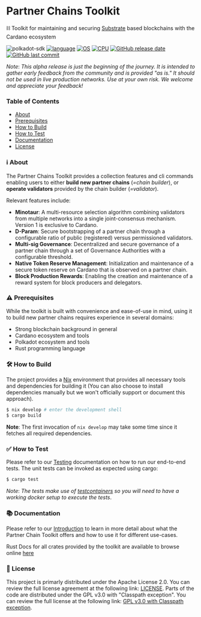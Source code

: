 # Partner Chains Toolkit

:chains: Toolkit for maintaining and securing [Substrate](https://polkadot.com/) based blockchains with the Cardano ecosystem

![polkadot-sdk](https://img.shields.io/badge/polkadot--sdk-stable2506-blue)
[![language](https://img.shields.io/badge/language-Rust-239120)]()
[![OS](https://img.shields.io/badge/OS-linux%2C%20macOS-0078D4)]()
[![CPU](https://img.shields.io/badge/CPU-x64%2C%20ARM64-FF8C00)]()
[![GitHub release date](https://img.shields.io/github/release-date/input-output-hk/partner-chains)](#)
[![GitHub last commit](https://img.shields.io/github/last-commit/input-output-hk/partner-chains)](#)

_Note_: _This alpha release is just the beginning of the journey. It is intended to gather early feedback from the community and is provided "as is." It should not be used in live production networks. Use at your own risk. We welcome and appreciate your feedback!_


### Table of Contents
  * [About](#information_source-about)
  * [Prerequisites](#warning-prerequisites)
  * [How to Build](#hammer_and_wrench-how-to-build)
  * [How to Test](#white_check_mark-how-to-test)
  * [Documentation](#books-documentation)
  * [License](#-license)

### :information_source: About

The Partner Chains Toolkit provides a collection features and cli commands enabling users to
either **build new partner chains** (_=chain builder_), or **operate validators** provided
by the chain builder (_=validator_).

Relevant features include:

* **Minotaur**: A multi-resource selection algorithm combining validators from multiple networks
into a single joint-consensus mechanism. Version 1 is exclusive to Cardano.
* **D-Param**: Secure bootstrapping of a partner chain through a configurable ratio of public (registered)
versus permissioned validators.
* **Multi-sig Governance**: Decentralized and secure governance of a partner chain through
a set of Governance Authorities with a configurable threshold.
* **Native Token Reserve Management**: Initialization and maintenance of a secure token reserve on Cardano
that is observed on a partner chain.
* **Block Production Rewards**: Enabling the creation and maintenance of a reward system for block
producers and delegators.

### :warning: Prerequisites
While the toolkit is built with convenience and ease-of-use in mind, using it to build new partner chains requires
experience in several domains:
- Strong blockchain background in general
- Cardano ecosystem and tools
- Polkadot ecosystem and tools
- Rust programming language

### :hammer_and_wrench: How to Build
The project provides a [Nix](https://nixos.org/nix) environment that provides all necessary tools
and dependencies for building it (You can also choose to install dependencies manually but we won't
officially support or document this approach).
```bash
$ nix develop # enter the development shell
$ cargo build
```
**Note**: The first invocation of `nix develop` may take some time since it fetches all required
dependencies.

### :white_check_mark: How to Test
Please refer to our [Testing](./e2e-tests/README.md) documentation on how to run our end-to-end
tests. The unit tests can be invoked as expected using cargo:
```bash
$ cargo test
```
_Note_: _The tests make use of [testcontainers](https://rust.testcontainers.org/) so you will need
to have a working docker setup to execute the tests_.

### :books: Documentation
Please refer to our [Introduction](./docs/intro.md) to learn in more detail about what the Partner
Chain Toolkit offers and how to use it for different use-cases.

Rust Docs for all crates provided by the toolkit are available to browse online [here](https://input-output-hk.github.io/partner-chains/)


### 📃 License

This project is primarly distributed under the Apache License 2.0. You can review the full license
agreement at the following link: [LICENSE](./LICENSE).
Parts of the code are distributed under the GPL v3.0 with "Classpath exception". You can review
the full license at the following link:
[GPL v3.0 with Classpath exception](./LICENSE-GPL3-with-classpath-exception).
